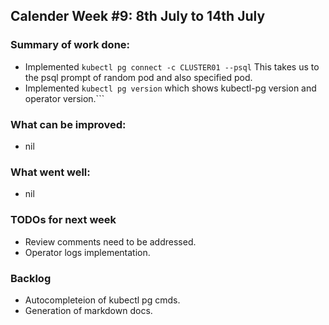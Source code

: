 ## Calender Week #9: 8th July to 14th July

### Summary of work done: 

 - Implemented ```kubectl pg connect -c CLUSTER01 --psql``` This takes us to the psql prompt of random pod 
   and also specified pod.
 - Implemented ```kubectl pg version``` which shows kubectl-pg version and operator version.```
 
### What can be improved:

- nil

### What went well:

- nil
  
### TODOs for next week

- Review comments need to be addressed.
- Operator logs implementation.

### Backlog

- Autocompleteion of kubectl pg cmds.
- Generation of markdown docs.

